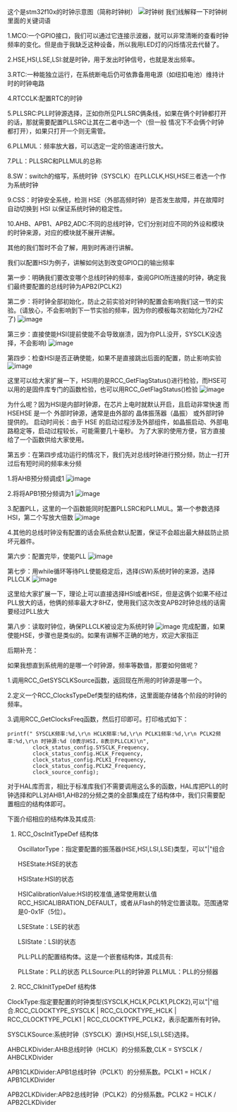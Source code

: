 这个是stm32f10x的时钟示意图（简称时钟树）
![时钟树](https://github.com/user-attachments/assets/e3476a38-45db-495d-8bcb-96e210516421)
我们线解释一下时钟树里面的关键词语

1.MCO:一个GPIO接口，我们可以通过它连接示波器，就可以非常清晰的查看时钟频率的变化。但是由于我缺乏这种设备，所以我用LED灯的闪烁情况去代替了。

2.HSE,HSI,LSE,LSI:就是时钟，用于发出时钟信号，也就是发出频率。

3.RTC:一种能独立运行，在系统断电后仍可依靠备用电源（如纽扣电池）维持计时的时钟电路

4.RTCCLK:配置RTC的时钟

5.PLLSRC:PLL时钟源选择，正如你所见PLLSRC俩条线，如果在俩个时钟都打开的话，那就需要配置PLLSRC让其在二者中选一个（但一般 情况下不会俩个时钟都打开），如果只打开一个则无需管。

6.PLLMUL：频率放大器，可以选定一定的倍速进行放大。

7.PLL：PLLSRC和PLLMUL的总称

8.SW：switch的缩写，系统时钟（SYSCLK）在PLLCLK,HSI,HSE三者选一个作为系统时钟

9.CSS：时钟安全系统，检测 HSE（外部高频时钟）是否发生故障，并在故障时 自动切换到 HSI 以保证系统时钟的稳定性。

10.AHB、APB1、APB2,ADC:不同的总线时钟，它们分别对应不同的外设和模块的时钟来源，对应的模块就不展开讲解。

其他的我们暂时不会了解，用到时再进行讲解。

我们以配置HSI为例子，讲解如何达到改变GPIO口的输出频率

 第一步：明确我们要改变哪个总线时钟的频率，查阅GPIO所连接的时钟，确定我们最终要配置的总线时钟为APB2(PCLK2)
    
 第二步：将时钟全部初始化，防止之前实验对时钟的配置会影响我们这一节的实验。(请放心，不会影响到下一节实验的频率，因为你的模板每次初始化为72HZ了)
    ![image](https://github.com/user-attachments/assets/75a02d08-053d-48cc-aeb9-8f3bf79a0faf)
    
 第三步：直接使能HSI(提前使能不会导致崩溃，因为你PLL没开，SYSCLK没选择，不会影响)
    ![image](https://github.com/user-attachments/assets/574ae239-ce37-4a8a-970c-c63529160162)
    
第四步：检查HSI是否正确使能，如果不是直接跳出后面的配置，防止影响实验
    ![image](https://github.com/user-attachments/assets/bd59b1b7-b4d1-4936-b412-38dca66e5803)
    
 这里可以给大家扩展一下，HSI用的是RCC_GetFlagStatus()进行检验，而HSE可以用的是固件库专门的函数检验，也可以用RCC_GetFlagStatus()检验
    ![image](https://github.com/user-attachments/assets/f72863b7-7a58-4134-9056-ce5e2579a788)
    
  为什么呢？因为HSI是内部时钟源，在芯片上电时就默认开启，且启动非常快速
    而HSEHSE 是一个 外部时钟源，通常是由外部的 晶体振荡器（晶振） 或外部时钟提供的。
    启动时间长：由于 HSE 的启动过程涉及外部组件，如晶振启动、外部电路稳定等，启动过程较长，可能需要几十毫秒。
    为了大家的使用方便，官方直接给了一个函数供给大家使用。

    
 第五步：在第四步成功运行的情况下，我们先对总线时钟进行预分频，防止一打开过后有短时间的频率未分频
 
1.将AHB预分频调成1
          ![image](https://github.com/user-attachments/assets/a0f22870-b8a7-46d9-b095-0f06e3bfa290)
          
2.将将APB1预分频调为1
          ![image](https://github.com/user-attachments/assets/dc71dcdb-b21e-4111-90ca-d3eb23b1f6f4)
          
 3.配置PLL，这里的一个函数能同时配置PLLSRC和PLLMUL。第一个参数选择HSI，第二个写放大倍数
          ![image](https://github.com/user-attachments/assets/bcf4699a-c190-4d6f-9402-7401fc698a4f)
          
 4.其他的总线时钟没有配置的话会系统会默认配置，保证不会超出最大赫兹防止损坏元器件。
    
 第六步：配置完毕，使能PLL
    ![image](https://github.com/user-attachments/assets/431b8931-4b26-4930-b92b-2badb8626ecb)
    
第七步：用while循环等待PLL使能稳定后，选择(SW)系统时钟的来源，选择PLLCLK
    ![image](https://github.com/user-attachments/assets/7b29971b-38ea-4df3-bb34-d4505a2d12fd)
    
这里给大家扩展一下，理论上可以直接选择HSI或者HSE，但是这俩个如果不经过PLL放大的话，他俩的频率最大才8HZ，使用我们这次改变APB2时钟总线的话需要经过PLL放大
    
 第八步：读取时钟位，确保PLLCLK被设定为系统时钟
    ![image](https://github.com/user-attachments/assets/34141eec-af27-4ab9-a8b8-74a8bf568775)
完成配置，如果使能HSE，步骤也是类似的。如果有讲解不正确的地方，欢迎大家指正


后期补充：

如果我想直到系统用的是哪一个时钟源，频率等数值，那要如何做呢？

1.调用RCC_GetSYSCLKSource函数，返回现在所用的时钟源是哪一个。

2.定义一个RCC_ClocksTypeDef类型的结构体，这里面能存储各个阶段的时钟的频率。

3.调用RCC_GetClocksFreq函数，然后打印即可。打印格式如下：

    printf(" SYSCLK频率:%d,\r\n HCLK频率:%d,\r\n PCLK1频率:%d,\r\n PCLK2频率:%d,\r\n 时钟源:%d (0表示HSI，8表示PLLCLK)\n", 
 			clock_status_config.SYSCLK_Frequency, 
 			clock_status_config.HCLK_Frequency, 
 			clock_status_config.PCLK1_Frequency, 
 			clock_status_config.PCLK2_Frequency, 
 			clock_source_config);



 对于HAL库而言，相比于标准库我们不需要调用这么多的函数，HAL库把PLL的时钟选择和PLL对AHB1,AHB2的分频之类的全部集成在了结构体中，我们只需要配置相应的结构体即可。

 下面介绍相应的结构体及其成员:

 1. RCC_OscInitTypeDef 结构体

     OscillatorType：指定要配置的振荡器(HSE,HSI,LSI,LSE)类型，可以"|"组合
    
     HSEState:HSE的状态
    
     HSIState:HSI的状态
    
     HSICalibrationValue:HSI的校准值,通常使用默认值 RCC_HSICALIBRATION_DEFAULT，或者从Flash的特定位置读取。范围通常是0-0x1F（5位）。
    
     LSEState：LSE的状态
    
     LSIState：LSI的状态
    
     PLL:PLL的配置结构体。这是一个嵌套结构体，其成员有:
    
     PLLState：PLL的状态
     PLLSource:PLL的时钟源
     PLLMUL：PLL的分频器

    
 2. RCC_ClkInitTypeDef 结构体

  ClockType:指定要配置的时钟类型(SYSCLK,HCLK,PCLK1,PLCK2),可以"|"组合.RCC_CLOCKTYPE_SYSCLK | RCC_CLOCKTYPE_HCLK | RCC_CLOCKTYPE_PCLK1 | RCC_CLOCKTYPE_PCLK2，表示配置所有时钟。

  SYSCLKSource:系统时钟（SYSCLK）源(HSI,HSE,LSI,LSE)选择。

  AHBCLKDivider:AHB总线时钟（HCLK）的分频系数,CLK = SYSCLK / AHBCLKDivider

  APB1CLKDivider:APB1总线时钟（PCLK1）的分频系数。PCLK1 = HCLK / APB1CLKDivider

  APB2CLKDivider:APB2总线时钟（PCLK2）的分频系数。PCLK2 = HCLK / APB2CLKDivider


  
